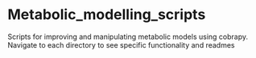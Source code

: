 # Metabolic_modelling_scripts
Scripts for improving and manipulating metabolic models using cobrapy. Navigate to each directory to see specific functionality and readmes
